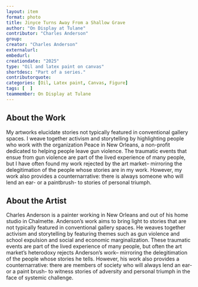 ```yaml
---
layout: item
format: photo
title: Jinyce Turns Away From a Shallow Grave
author: "On Display at Tulane"
contributor: "Charles Anderson"
group: 
creator: "Charles Anderson"
externalurl: 
embedurl: 
creationdate: "2025"
type: "Oil and latex paint on canvas"
shortdesc: "Part of a series."
contributorquote: 
categories: [Oil, Latex paint, Canvas, Figure]
tags: [  ]
teammember: On Display at Tulane
---
```


## About the Work

My artworks elucidate stories not typically featured in conventional gallery spaces. I weave together activism and storytelling by highlighting people who work with the organization Peace in New Orleans, a non-profit dedicated to helping people leave gun violence. The traumatic events that ensue from gun violence are part of the lived experience of many people, but I have often found my work rejected by the art market– mirroring the delegitimation of the people whose stories are in my work. However, my work also provides a counternarrative: there is always someone who will lend an ear- or a paintbrush- to stories of personal triumph.

## About the Artist

Charles Anderson is a painter working in New Orleans and out of his home studio in Chalmette. Anderson’s work aims to bring light to stories that are not typically featured in conventional gallery spaces. He weaves together activism and storytelling by featuring themes such as gun violence and school expulsion and social and economic marginalization. These traumatic events are part of the lived experience of many people, but often the art market’s heterodoxy rejects Anderson’s work– mirroring the delegitimation of the people whose stories he tells. However, his work also provides a counternarrative: there are members of society who will always lend an ear- or a paint brush- to witness stories of adversity and personal triumph in the face of systemic challenge. 
